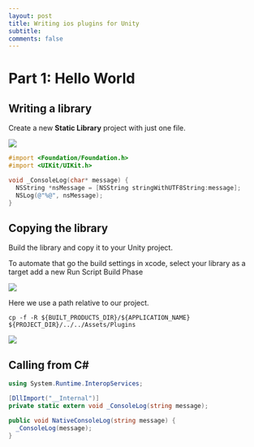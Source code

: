 ```yaml
---
layout: post
title: Writing ios plugins for Unity
subtitle: 
comments: false
---
```


# Part 1: Hello World

## Writing a library

Create a new **Static Library** project with just one file.

<img src="{{site.baseurl}}/assets/img/posts/2020-11-20-writing-ios-plugins/writing-ios-plugins-001.png">

```objectivec
#import <Foundation/Foundation.h>
#import <UIKit/UIKit.h>

void _ConsoleLog(char* message) {
  NSString *nsMessage = [NSString stringWithUTF8String:message];
  NSLog(@"%@", nsMessage);
}
```

## Copying the library

Build the library and copy it to your Unity project.

To automate that go the build settings in xcode, select your library as a target add a new Run Script Build Phase

<img src="{{site.baseurl}}/assets/img/posts/2020-11-20-writing-ios-plugins/writing-ios-plugins-002.png">

Here we use a path relative to our project.

```shell
cp -f -R ${BUILT_PRODUCTS_DIR}/${APPLICATION_NAME} ${PROJECT_DIR}/../../Assets/Plugins
```

<img src="{{site.baseurl}}/assets/img/posts/2020-11-20-writing-ios-plugins/writing-ios-plugins-003.png">

## Calling from C#

```csharp
using System.Runtime.InteropServices;

[DllImport("__Internal")]
private static extern void _ConsoleLog(string message);

public void NativeConsoleLog(string message) {
  _ConsoleLog(message);
}
```
